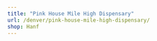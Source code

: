 ```yaml
---
title: "Pink House Mile High Dispensary"
url: /denver/pink-house-mile-high-dispensary/
shop: Hanf
---
```

